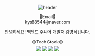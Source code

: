<p align="center">
  <img src="https://capsule-render.vercel.app/api?type=soft&color=auto&text=welcome!" alt="header">
</p>

<p align="center">
  📧Email📧<br>
  kys88544@naver.com
</p>

<p align="center">
  안녕하세요! 백엔드 주니어 개발자 김영식입니다.
</p>

<p align="center">
  🟡Tech Stack🟡<br>
  <img src="https://img.shields.io/badge/Java-007396?style=for-the-badge&logo=OpenJDK&logoColor=white"/>
  <img src="https://img.shields.io/badge/Spring-6DB33F?style=for-the-badge&logo=Spring&logoColor=white">
  <img src="https://img.shields.io/badge/SpringBoot-6DB33F?style=for-the-badge&logo=SpringBoot&logoColor=white">
  <img src="https://img.shields.io/badge/MySQL-4479A1?style=for-the-badge&logo=MySQL&logoColor=white"/>
</p>
